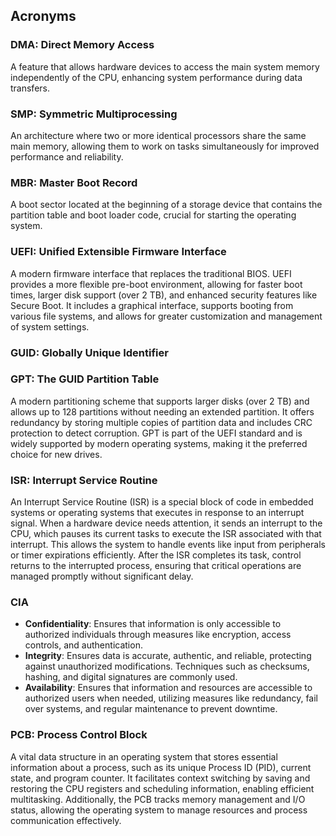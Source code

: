 ## Acronyms

### DMA: Direct Memory Access

A feature that allows hardware devices to access the main system memory independently of the CPU, enhancing system
performance during data transfers.

### SMP: Symmetric Multiprocessing

An architecture where two or more identical processors share the same main memory, allowing them to work on tasks
simultaneously for improved performance and reliability.

### MBR: Master Boot Record

A boot sector located at the beginning of a storage device that contains the partition table and boot loader code,
crucial for starting the operating system.

### UEFI: Unified Extensible Firmware Interface

A modern firmware interface that replaces the traditional BIOS. UEFI provides a more flexible pre-boot environment,
allowing for faster boot times, larger disk support (over 2 TB), and enhanced security features like Secure Boot. It
includes a graphical interface, supports booting from various file systems, and allows for greater customization and
management of system settings.

### GUID: Globally Unique Identifier

### GPT: The GUID Partition Table

A modern partitioning scheme that supports larger disks (over 2 TB) and allows up to 128 partitions without needing an
extended partition. It offers redundancy by storing multiple copies of partition data and includes CRC protection to
detect corruption. GPT is part of the UEFI standard and is widely supported by modern operating systems, making it the
preferred choice for new drives.

### ISR: Interrupt Service Routine

An Interrupt Service Routine (ISR) is a special block of code in embedded systems or operating systems that executes in
response to an interrupt signal. When a hardware device needs attention, it sends an interrupt to the CPU, which pauses
its current tasks to execute the ISR associated with that interrupt. This allows the system to handle events like input
from peripherals or timer expirations efficiently. After the ISR completes its task, control returns to the interrupted
process, ensuring that critical operations are managed promptly without significant delay.

### CIA

- **Confidentiality**: Ensures that information is only accessible to authorized individuals through measures like
  encryption, access controls, and authentication.
- **Integrity**: Ensures data is accurate, authentic, and reliable, protecting against unauthorized modifications.
  Techniques such as checksums, hashing, and digital signatures are commonly used.
- **Availability**: Ensures that information and resources are accessible to authorized users when needed, utilizing
  measures like redundancy, fail over systems, and regular maintenance to prevent downtime.

### PCB: Process Control Block

A vital data structure in an operating system that stores essential information about a process, such as its unique
Process ID (PID), current state, and program counter. It facilitates context switching by saving and restoring the CPU
registers and scheduling information, enabling efficient multitasking. Additionally, the PCB tracks memory management
and I/O status, allowing the operating system to manage resources and process communication effectively.

